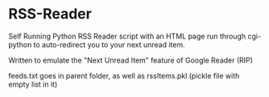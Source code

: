 # RSS-Reader
Self Running Python RSS Reader script with an HTML page run through cgi-python to auto-redirect you to your next unread item.

Written to emulate the "Next Unread Item" feature of Google Reader (RIP)

feeds.txt goes in parent folder, as well as rssItems.pkl (pickle file with empty list in it)